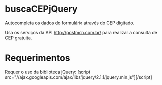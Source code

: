 buscaCEPjQuery
==============

Autocompleta os dados do formulário através do CEP digitado.

Usa os serviços da API http://postmon.com.br/ para realizar a consulta de CEP gratuita.

Requerimentos
==============

Requer o uso da biblioteca jQuery: 
    [script src="//ajax.googleapis.com/ajax/libs/jquery/2.1.1/jquery.min.js"][/script]
